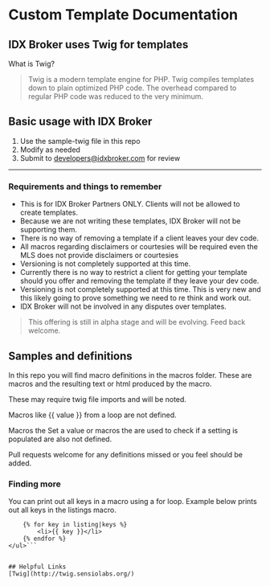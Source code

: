 # Custom Template Documentation


## IDX Broker uses Twig for templates
What is Twig?

> Twig is a modern template engine for PHP. Twig compiles templates down to plain optimized PHP code. The overhead compared to regular PHP code was reduced to the very minimum.



## Basic usage with IDX Broker
1. Use the sample-twig file in this repo
2. Modify as needed
3. Submit to developers@idxbroker.com for review

----

### Requirements and things to remember

* This is for IDX Broker Partners ONLY. Clients will not be allowed to create templates.
* Because we are not writing these templates, IDX Broker will not be supporting them.
* There is no way of removing a template if a client leaves your dev code.
* All macros regarding disclaimers or courtesies will be required even the MLS does not provide disclaimers or courtesies
* Versioning is not completely supported at this time.
* Currently there is no way to restrict a client for getting your template should you offer and removing the template if they leave your dev code.
* Versioning is not completely supported at this time. This is very new and this likely going to prove something we need to re think and work out.
* IDX Broker will not be involved in any disputes over templates.




>This offering is still in alpha stage and will be evolving.
Feed back welcome.

## Samples and definitions

In this repo you will find macro definitions in the macros folder. These are macros and the resulting text or html produced by the macro.

These may require twig file imports and will be noted.

Macros like  {{ value }} from a loop are not defined.

Macros the Set a value or macros the are used to check if a setting is populated are also not defined.

Pull requests welcome for any definitions missed or you feel should be added.

### Finding more
You can print out all keys in a macro using a for loop. Example below prints out all keys in the listings macro.

```<ul>
    {% for key in listing|keys %}
        <li>{{ key }}</li>
    {% endfor %}
</ul>```


## Helpful Links
[Twig](http://twig.sensiolabs.org/)
